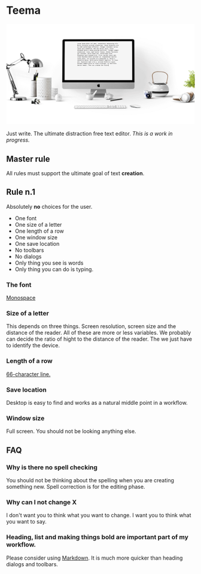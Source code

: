 # Teema

![teema](teema.png)

Just write. The ultimate distraction free text editor.
*This is a work in progress.*

## Master rule
All rules must support the ultimate goal of text **creation**.

## Rule n.1
Absolutely **no** choices for the user.

- One font
- One size of a letter
- One length of a row
- One window size
- One save location
- No toolbars
- No dialogs
- Only thing you see is words
- Only thing you can do is typing.

### The font
[Monospace](https://ia.net/writer/blog/writer-pro/)

### Size of a letter
This depends on three things. Screen resolution, screen size and the distance of the reader. All of these are more or less variables. We probably can decide the ratio of hight to the distance of the reader. The we just have to identify the device.

### Length of a row
[66-character line.](https://thedesignteam.io/the-type-snob-f221969a884b)

### Save location
Desktop is easy to find and works as a natural middle point in a workflow.

### Window size
Full screen. You should not be looking anything else.

## FAQ

### Why is there no spell checking
You should not be thinking about the spelling when you are creating something new. Spell correction is for the editing phase.

### Why can I not change X
I don't want you to think what you want to change. I want you to think what you want to say.

### Heading, list and making things bold are important part of my workflow.
Please consider using [Markdown](https://daringfireball.net/projects/markdown/). It is much more quicker than heading dialogs and toolbars.
